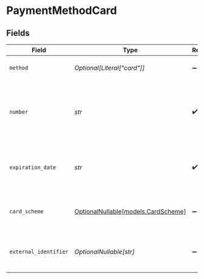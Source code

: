 # PaymentMethodCard


## Fields

| Field                                                                             | Type                                                                              | Required                                                                          | Description                                                                       | Example                                                                           |
| --------------------------------------------------------------------------------- | --------------------------------------------------------------------------------- | --------------------------------------------------------------------------------- | --------------------------------------------------------------------------------- | --------------------------------------------------------------------------------- |
| `method`                                                                          | *Optional[Literal["card"]]*                                                       | :heavy_minus_sign:                                                                | Set to `card` to use a new card.                                                  | card                                                                              |
| `number`                                                                          | *str*                                                                             | :heavy_check_mark:                                                                | The 13-19 digit number for this card as it can be found on the front of the card. | 4242424242424242                                                                  |
| `expiration_date`                                                                 | *str*                                                                             | :heavy_check_mark:                                                                | The expiration date of the card, formatted `MM/YY`.                               | 12/30                                                                             |
| `card_scheme`                                                                     | [OptionalNullable[models.CardScheme]](../models/cardscheme.md)                    | :heavy_minus_sign:                                                                | The optional card's network scheme.                                               | visa                                                                              |
| `external_identifier`                                                             | *OptionalNullable[str]*                                                           | :heavy_minus_sign:                                                                | The merchant identifier for this card.                                            | card-12345                                                                        |